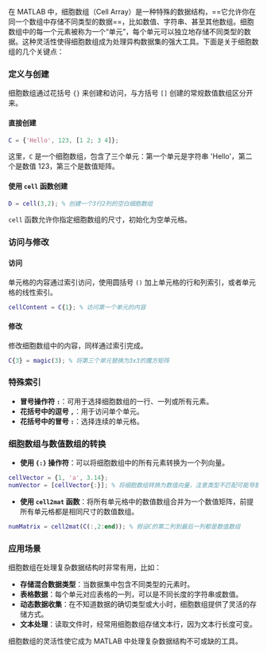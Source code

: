 在 MATLAB 中，细胞数组（Cell Array）是一种特殊的数据结构，==它允许你在同一个数组中存储不同类型的数据==，比如数值、字符串、甚至其他数组。细胞数组中的每一个元素被称为一个“单元”，每个单元可以独立地存储不同类型的数据。这种灵活性使得细胞数组成为处理异构数据集的强大工具。下面是关于细胞数组的几个关键点：

### 定义与创建

细胞数组通过花括号 `{}` 来创建和访问，与方括号 `[]` 创建的常规数值数组区分开来。

#### 直接创建
```matlab
C = {'Hello', 123, [1 2; 3 4]};
```
这里，`C` 是一个细胞数组，包含了三个单元：第一个单元是字符串 'Hello'，第二个是数值 123，第三个是数值矩阵。

#### 使用 `cell` 函数创建
```matlab
D = cell(3,2); % 创建一个3行2列的空白细胞数组
```
`cell` 函数允许你指定细胞数组的尺寸，初始化为空单元格。

### 访问与修改

#### 访问
单元格的内容通过索引访问，使用圆括号 `()` 加上单元格的行和列索引，或者单元格的线性索引。

```matlab
cellContent = C{1}; % 访问第一个单元的内容
```

#### 修改
修改细胞数组中的内容，同样通过索引完成。

```matlab
C{3} = magic(3); % 将第三个单元替换为3x3的魔方矩阵
```

### 特殊索引

- **冒号操作符 `:`**：可用于选择细胞数组的一行、一列或所有元素。
- **花括号中的逗号 `,`**：用于访问单个单元。
- **花括号中的冒号 `:`**：选择连续的单元格。

### 细胞数组与数值数组的转换

- **使用 `{:}` 操作符**：可以将细胞数组中的所有元素转换为一个列向量。
  
```matlab
cellVector = {1, 'a', 3.14};
numVector = [cellVector{:}]; % 将细胞数组转换为数值向量，注意类型不匹配可能导致错误
```

- **使用 `cell2mat` 函数**：将所有单元格中的数值数组合并为一个数值矩阵，前提所有单元格都是相同尺寸的数值数组。

```matlab
numMatrix = cell2mat(C(:,2:end)); % 假设C的第二列到最后一列都是数值数组
```

### 应用场景

细胞数组在处理复杂数据结构时非常有用，比如：

- **存储混合数据类型**：当数据集中包含不同类型的元素时。
- **表格数据**：每个单元对应表格的一列，可以是不同长度的字符串或数值。
- **动态数据收集**：在不知道数据的确切类型或大小时，细胞数组提供了灵活的存储方式。
- **文本处理**：读取文件时，经常用细胞数组存储文本行，因为文本行长度可变。

细胞数组的灵活性使它成为 MATLAB 中处理复杂数据结构不可或缺的工具。